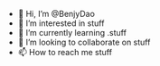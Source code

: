 - 👋 Hi, I’m @BenjyDao
- 👀 I’m interested in stuff
- 🌱 I’m currently learning .stuff
- 💞️ I’m looking to collaborate on stuff
- 📫 How to reach me stuff

<!---
BenjyDao/BenjyDao is a ✨ special ✨ repository because its `README.md` (this file) appears on your GitHub profile.
You can click the Preview link to take a look at your changes.
--->
